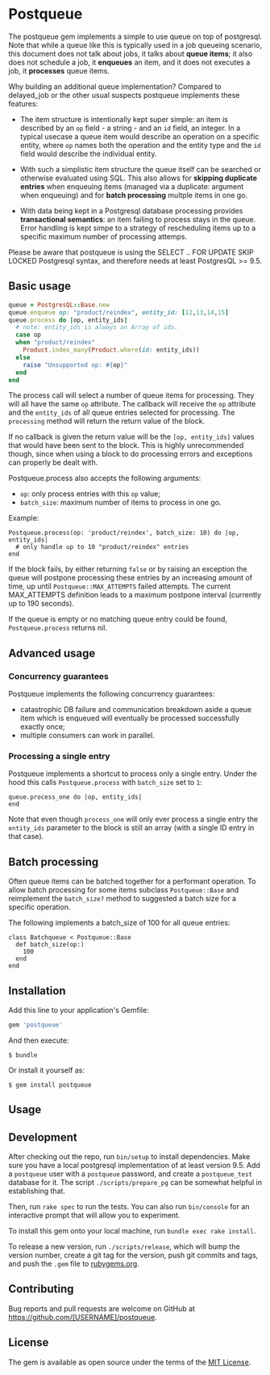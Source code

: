 # Postqueue

The postqueue gem implements a simple to use queue on top of postgresql. Note that while 
a queue like this is typically used in a job queueing scenario, this document does not 
talk about jobs, it talks about **queue items**; it also does not schedule a job, 
it **enqueues** an item, and it does not executes a job, it **processes** queue items.

Why building an additional queue implementation? Compared to delayed_job or the other 
usual suspects postqueue implements these features:

- The item structure is intentionally kept super simple: an item is described by an
  `op` field - a string - and an `id` field, an integer. In a typical usecase a 
  queue item would describe an operation on a specific entity, where `op` names 
  both the operation and the entity type and the `id` field would describe the 
  individual entity.

- With such a simplistic item structure the queue itself can be searched or 
  otherwise evaluated using SQL. This also allows for **skipping duplicate entries** 
  when enqueuing items (managed via a duplicate: argument when enqueuing) and for 
  **batch processing** multple items in one go. 

- With data being kept in a Postgresql database processing provides **transactional semantics**: 
  an item failing to process stays in the queue. Error handling is kept simpe to a 
  strategy of rescheduling items up to a specific maximum number of processing attemps.

Please be aware that postqueue is using the SELECT .. FOR UPDATE SKIP LOCKED Postgresql syntax, 
and therefore needs at least PostgresQL >= 9.5.

## Basic usage

```ruby
queue = PostgresQL::Base.new
queue.enqueue op: "product/reindex", entity_id: [12,13,14,15]
queue.process do |op, entity_ids|
  # note: entity_ids is always an Array of ids.
  case op
  when "product/reindex"
    Product.index_many(Product.where(id: entity_ids))
  else
    raise "Unsupported op: #{op}"
  end
end
```

The process call will select a number of queue items for processing. They will all have 
the same `op` attribute. The callback will receive the `op` attribute and the `entity_ids`
of all queue entries selected for processing. The `processing` method will return the 
return value of the block.

If no callback is given the return value will be the `[op, entity_ids]` values
that would have been sent to the block. This is highly unrecommended though, since 
when using a block to do processing errors and exceptions can properly be dealt with.

Postqueue.process also accepts the following arguments:

- `op`: only process entries with this `op` value;
- `batch_size`: maximum number of items to process in one go.

Example:

    Postqueue.process(op: 'product/reindex', batch_size: 10) do |op, entity_ids|
      # only handle up to 10 "product/reindex" entries
    end

If the block fails, by either returning `false` or by raising an exception the queue will
postpone processing these entries by an increasing amount of time, up until 
`Postqueue::MAX_ATTEMPTS` failed attempts. The current MAX_ATTEMPTS definition
leads to a maximum postpone interval (currently up to 190 seconds).

If the queue is empty or no matching queue entry could be found, `Postqueue.process` 
returns nil.

## Advanced usage

### Concurrency guarantees

Postqueue implements the following concurrency guarantees:

- catastrophic DB failure and communication breakdown aside a queue item which is enqueued will eventually be processed successfully exactly once;
- multiple consumers can work in parallel.

### Processing a single entry

Postqueue implements a shortcut to process only a single entry. Under the hood this 
calls `Postqueue.process` with `batch_size` set to `1`:

    queue.process_one do |op, entity_ids|
    end

Note that even though `process_one` will only ever process a single entry the 
`entity_ids` parameter to the block is still an array (with a single ID entry 
in that case).

## Batch processing

Often queue items can be batched together for a performant operation. To allow batch 
processing for some items subclass `Postqueue::Base` and reimplement the `batch_size?` 
method to suggested a batch size for a specific operation.

The following implements a batch_size of 100 for all queue entries: 

    class Batchqueue < Postqueue::Base
      def batch_size(op:)
        100
      end
    end

## Installation

Add this line to your application's Gemfile:

```ruby
gem 'postqueue'
```

And then execute:

    $ bundle

Or install it yourself as:

    $ gem install postqueue

## Usage

## Development

After checking out the repo, run `bin/setup` to install dependencies. Make sure you have 
a local postgresql implementation of at least version 9.5. Add a `postqueue` user with 
a `postqueue` password, and create a `postqueue_test` database for it. The script 
`./scripts/prepare_pg` can be somewhat helpful in establishing that.

Then, run `rake spec` to run the tests. You can also run `bin/console` for an interactive
prompt that will allow you to experiment.

To install this gem onto your local machine, run `bundle exec rake install`. 

To release a new version, run `./scripts/release`, which will bump the version number, 
create a git tag for the version, push git commits and tags, and push the `.gem` file 
to [rubygems.org](https://rubygems.org).

## Contributing

Bug reports and pull requests are welcome on GitHub at https://github.com/[USERNAME]/postqueue.


## License

The gem is available as open source under the terms of the [MIT License](http://opensource.org/licenses/MIT).

